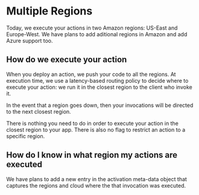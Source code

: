 # Multiple Regions

Today, we execute your actions in two Amazon regions: US-East and Europe-West. We have plans to add aditional regions in Amazon and add Azure support too.

## How do we execute your action

When you deploy an action, we push your code to all the regions. At execution time, we use a latency-based routing policy to decide where to execute your action: we run it in the closest region to the client who invoke it. 

In the event that a region goes down, then your invocations will be directed to the next closest region.

There is nothing you need to do in order to execute your action in the closest region to your app. There is also no flag to restrict an action to a specific region.

## How do I know in what region my actions are executed

We have plans to add a new entry in the activation meta-data object that captures the regions and cloud where the that invocation was executed.

